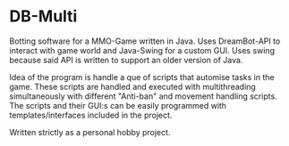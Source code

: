 # DB-Multi
Botting software for a MMO-Game written in Java. 
Uses DreamBot-API to interact with game world and Java-Swing for a custom GUI. 
Uses swing because said API is written to support an older version of Java.

Idea of the program is handle a que of scripts that automise tasks in the game. 
These scripts are handled and executed with multithreading simultaneously with different "Anti-ban" and movement handling scripts. 
The scripts and their GUI:s can be easily programmed with templates/interfaces included in the project.

Written strictly as a personal hobby project.
